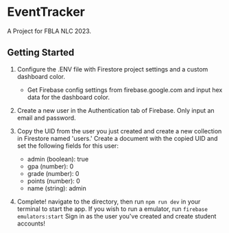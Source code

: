 # EventTracker
A Project for FBLA NLC 2023.

## Getting Started

1. Configure the .ENV file with Firestore project settings and a custom dashboard color.
   - Get Firebase config settings from firebase.google.com and input hex data for the dashboard color.

2. Create a new user in the Authentication tab of Firebase. Only input an email and password.

3. Copy the UID from the user you just created and create a new collection in Firestore named 'users.' Create a document with the copied UID and set the following fields for this user:
   - admin (boolean): true
   - gpa (number): 0
   - grade (number): 0
   - points (number): 0
   - name (string): admin

4. Complete! navigate to the directory, then run `npm run dev` in your terminal to start the app. If you wish to run a emulator, run `firebase emulators:start` Sign in as the user you've created and create student accounts!
